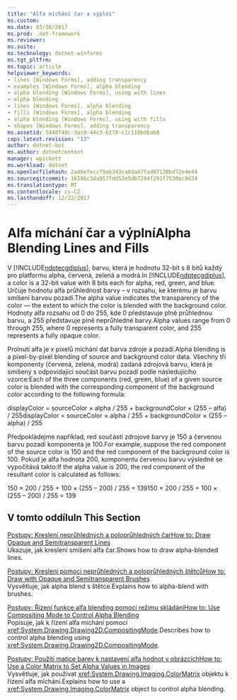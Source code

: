 ```yaml
---
title: "Alfa míchání čar a výplní"
ms.custom: 
ms.date: 03/30/2017
ms.prod: .net-framework
ms.reviewer: 
ms.suite: 
ms.technology: dotnet-winforms
ms.tgt_pltfrm: 
ms.topic: article
helpviewer_keywords:
- lines [Windows Forms], adding transparency
- examples [Windows Forms], alpha blending
- alpha blending [Windows Forms], using with lines
- alpha blending
- lines [Windows Forms], alpha blending
- fills [Windows Forms], alpha blending
- alpha blending [Windows Forms], using with fills
- shapes [Windows Forms], adding transparency
ms.assetid: 5440f48c-3ac9-44c3-b170-c1c110bdbab8
caps.latest.revision: "13"
author: dotnet-bot
ms.author: dotnetcontent
manager: wpickett
ms.workload: dotnet
ms.openlocfilehash: 2a46efeccf9ab343ca0da07fad07138bd72e4e44
ms.sourcegitcommit: 16186c34a957fdd52e5db7294f291f7530ac9d24
ms.translationtype: MT
ms.contentlocale: cs-CZ
ms.lasthandoff: 12/22/2017
---
```

# <a name="alpha-blending-lines-and-fills"></a><span data-ttu-id="990ca-102">Alfa míchání čar a výplní</span><span class="sxs-lookup"><span data-stu-id="990ca-102">Alpha Blending Lines and Fills</span></span>
<span data-ttu-id="990ca-103">V [!INCLUDE[ndptecgdiplus](../../../../includes/ndptecgdiplus-md.md)], barvu, která je hodnotu 32-bit s 8 bitů každý pro platformu alpha, červená, zelená a modrá.</span><span class="sxs-lookup"><span data-stu-id="990ca-103">In [!INCLUDE[ndptecgdiplus](../../../../includes/ndptecgdiplus-md.md)], a color is a 32-bit value with 8 bits each for alpha, red, green, and blue.</span></span> <span data-ttu-id="990ca-104">Určuje hodnotu alfa průhlednost barvy – v rozsahu, ke kterému je barvu smíšení barvou pozadí.</span><span class="sxs-lookup"><span data-stu-id="990ca-104">The alpha value indicates the transparency of the color — the extent to which the color is blended with the background color.</span></span> <span data-ttu-id="990ca-105">Hodnoty alfa rozsahu od 0 do 255, kde 0 představuje plně průhlednou barvu, a 255 představuje plně neprůhledné barvy.</span><span class="sxs-lookup"><span data-stu-id="990ca-105">Alpha values range from 0 through 255, where 0 represents a fully transparent color, and 255 represents a fully opaque color.</span></span>  
  
 <span data-ttu-id="990ca-106">Prolnutí alfa je x pixelů míchání dat barva zdroje a pozadí.</span><span class="sxs-lookup"><span data-stu-id="990ca-106">Alpha blending is a pixel-by-pixel blending of source and background color data.</span></span> <span data-ttu-id="990ca-107">Všechny tři komponenty (červená, zelená, modrá) zadaná zdrojová barvu, která je smíšený s odpovídající součást barvu pozadí podle následujícího vzorce:</span><span class="sxs-lookup"><span data-stu-id="990ca-107">Each of the three components (red, green, blue) of a given source color is blended with the corresponding component of the background color according to the following formula:</span></span>  
  
 <span data-ttu-id="990ca-108">displayColor = sourceColor × alpha / 255 + backgroundColor × (255 – alfa) / 255</span><span class="sxs-lookup"><span data-stu-id="990ca-108">displayColor = sourceColor × alpha / 255 + backgroundColor × (255 – alpha) / 255</span></span>  
  
 <span data-ttu-id="990ca-109">Předpokládejme například, red součástí zdrojové barvy je 150 a červenou barvu pozadí komponenta je 100.</span><span class="sxs-lookup"><span data-stu-id="990ca-109">For example, suppose the red component of the source color is 150 and the red component of the background color is 100.</span></span> <span data-ttu-id="990ca-110">Pokud je alfa hodnota 200, komponentu červenou barvu výsledné se vypočítává takto:</span><span class="sxs-lookup"><span data-stu-id="990ca-110">If the alpha value is 200, the red component of the resultant color is calculated as follows:</span></span>  
  
 <span data-ttu-id="990ca-111">150 × 200 / 255 + 100 × (255 – 200) / 255 = 139</span><span class="sxs-lookup"><span data-stu-id="990ca-111">150 × 200 / 255 + 100 × (255 – 200) / 255 = 139</span></span>  
  
## <a name="in-this-section"></a><span data-ttu-id="990ca-112">V tomto oddílu</span><span class="sxs-lookup"><span data-stu-id="990ca-112">In This Section</span></span>  
 [<span data-ttu-id="990ca-113">Postupy: Kreslení neprůhledných a poloprůhledných čar</span><span class="sxs-lookup"><span data-stu-id="990ca-113">How to: Draw Opaque and Semitransparent Lines</span></span>](../../../../docs/framework/winforms/advanced/how-to-draw-opaque-and-semitransparent-lines.md)  
 <span data-ttu-id="990ca-114">Ukazuje, jak kreslení smíšení alfa čar.</span><span class="sxs-lookup"><span data-stu-id="990ca-114">Shows how to draw alpha-blended lines.</span></span>  
  
 [<span data-ttu-id="990ca-115">Postupy: Kreslení pomocí neprůhledných a poloprůhledných štětců</span><span class="sxs-lookup"><span data-stu-id="990ca-115">How to: Draw with Opaque and Semitransparent Brushes</span></span>](../../../../docs/framework/winforms/advanced/how-to-draw-with-opaque-and-semitransparent-brushes.md)  
 <span data-ttu-id="990ca-116">Vysvětluje, jak alpha blend s štětce.</span><span class="sxs-lookup"><span data-stu-id="990ca-116">Explains how to alpha-blend with brushes.</span></span>  
  
 [<span data-ttu-id="990ca-117">Postupy: Řízení funkce alfa blending pomocí režimu skládání</span><span class="sxs-lookup"><span data-stu-id="990ca-117">How to: Use Compositing Mode to Control Alpha Blending</span></span>](../../../../docs/framework/winforms/advanced/how-to-use-compositing-mode-to-control-alpha-blending.md)  
 <span data-ttu-id="990ca-118">Popisuje, jak k řízení alfa míchání pomocí <xref:System.Drawing.Drawing2D.CompositingMode>.</span><span class="sxs-lookup"><span data-stu-id="990ca-118">Describes how to control alpha blending using <xref:System.Drawing.Drawing2D.CompositingMode>.</span></span>  
  
 [<span data-ttu-id="990ca-119">Postupy: Použití matice barev k nastavení alfa hodnot v obrázcích</span><span class="sxs-lookup"><span data-stu-id="990ca-119">How to: Use a Color Matrix to Set Alpha Values in Images</span></span>](../../../../docs/framework/winforms/advanced/how-to-use-a-color-matrix-to-set-alpha-values-in-images.md)  
 <span data-ttu-id="990ca-120">Vysvětluje, jak používat <xref:System.Drawing.Imaging.ColorMatrix> objektu k řízení alfa míchání.</span><span class="sxs-lookup"><span data-stu-id="990ca-120">Explains how to use a <xref:System.Drawing.Imaging.ColorMatrix> object to control alpha blending.</span></span>
